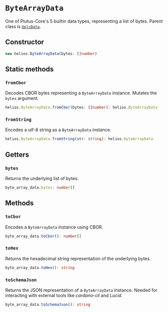 # `ByteArrayData`

One of Plutus-Core's 5 builtin data types, representing a list of bytes. Parent class is [`UplcData`](./uplcdata.md).

## Constructor

```ts
new helios.ByteArrayData(bytes: []number)
```

## Static methods

### `fromCbor`

Decodes CBOR bytes representing a `ByteArrayData` instance. Mutates the `bytes` argument.

```ts
helios.ByteArrayData.fromCbor(bytes: []number): helios.ByteArrayData
```

### `fromString`

Encodes a utf-8 string as a `ByteArrayData` instance.

```ts
helios.ByteArrayData.fromString(str: string): helios.ByteArrayData
```

## Getters

### `bytes`

Returns the underlying list of bytes.

```ts
byte_array_data.bytes: number[]
```

## Methods

### `toCbor`

Encodes a `ByteArrayData` instance using CBOR.

```ts
byte_array_data.toCbor(): number[]
```

### `toHex`

Returns the hexadecimal string representation of the underlying bytes.

```ts
byte_array_data.toHex(): string
```

### `toSchemaJson`

Returns the JSON representation of a `ByteArrayData` instance. Needed for interacting with external tools like *cardano-cli* and *Lucid*.

```ts
byte_array_data.toSchemaJson(): string
```